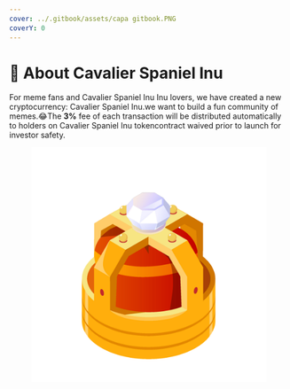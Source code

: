 ```yaml
---
cover: ../.gitbook/assets/capa gitbook.PNG
coverY: 0
---
```


# 👑 About Cavalier Spaniel Inu

For meme fans and Cavalier Spaniel Inu Inu lovers, we have created a new cryptocurrency: Cavalier Spaniel Inu.we want to build a fun community of memes.​😂The **3%** fee of each transaction will be distributed automatically to holders on Cavalier Spaniel Inu tokencontract waived prior to launch for investor safety.

<figure><img src="../.gitbook/assets/crown site.PNG" alt=""><figcaption></figcaption></figure>
